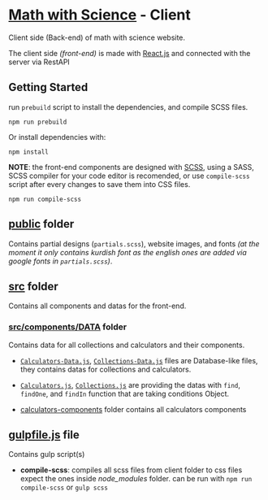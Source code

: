 # [Math with Science](https://www.mathwithscience.com/) - Client
Client side (Back-end) of math with science website.

The client side *(front-end)* is made with [React.js](http://reactjs.org) and connected with the server via RestAPI

## Getting Started
run `prebuild` script to install the dependencies, and compile SCSS files.
```npm
npm run prebuild
```

Or install dependencies with:
```npm
npm install
```

**NOTE**: the front-end components are designed with [SCSS](https://sass-lang.com/), using a SASS, SCSS compiler for your code editor is recomended, or use `compile-scss` script after every changes to save them into CSS files.
```npm
npm run compile-scss
```

## [public](https://github.com/rawand-faraidun/mathwithscience/tree/main/client/public) folder
Contains partial designs (`partials.scss`), website images, and fonts *(at the moment it only contains kurdish font as the english ones are added via google fonts in `partials.scss`)*.

## [src](https://github.com/rawand-faraidun/mathwithscience/tree/main/client/src) folder
Contains all components and datas for the front-end.

### [src/components/DATA](https://github.com/rawand-faraidun/mathwithscience/tree/main/client/src/components/DATA) folder
Contains data for all collections and calculators and their components.

* [`Calculators-Data.js`](https://github.com/rawand-faraidun/mathwithscience/blob/main/client/src/components/DATA/Calculators-Data.js),
[`Collections-Data.js`](https://github.com/rawand-faraidun/mathwithscience/blob/main/client/src/components/DATA/Collections-Data.js) 
files are Database-like files, they contains datas for collections and calculators.  

* [`Calculators.js`](https://github.com/rawand-faraidun/mathwithscience/blob/main/client/src/components/DATA/Calculators.js),
[`Collections.js`](https://github.com/rawand-faraidun/mathwithscience/blob/main/client/src/components/DATA/Collections.js)
are providing the datas with `find`, `findOne`, and `findIn` function that are taking conditions Object.  

* [calculators-components](https://github.com/rawand-faraidun/mathwithscience/tree/main/client/src/components/DATA/calculators-components) folder
contains all calculators components

## [gulpfile.js](https://github.com/rawand-faraidun/mathwithscience/blob/main/client/gulpfile.js) file
Contains gulp script(s)
* **compile-scss**: compiles all scss files from client folder to css files expect the ones inside *node_modules* folder.
can be run with `npm run compile-scss` or `gulp scss`